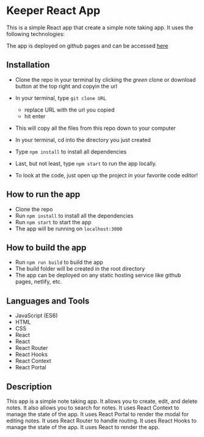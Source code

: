 # Keeper React App
This is a simple React app that  create a simple note taking app. It uses the following technologies:

The app is deployed on github pages and can be accessed [here](https://habiburrehmanbhattii.github.io/Keeper_clone_v1/)

## Installation
- Clone the repo in your terminal by clicking the _green_ clone or download button at the top right and copyin the url
- In your terminal, type ```git clone URL```
  - replace URL with the url you copied
  - hit enter
- This will copy all the files from this repo down to your computer
- In your terminal, cd into the directory you just created
- Type ```npm install``` to install all dependencies
- Last, but not least, type ```npm start``` to run the app locally.

- To look at the code, just open up the project in your favorite code editor!

## How to run the app
- Clone the repo
- Run `npm install` to install all the dependencies
- Run `npm start` to start the app
- The app will be running on `localhost:3000`

## How to build the app
- Run `npm run build` to build the app
- The build folder will be created in the root directory
- The app can be deployed on any static hosting service like github pages, netlify, etc.

## Languages and Tools
- JavaScript (ES6)
- HTML  
- CSS 
- React 
- React
- React Router
- React Hooks
- React Context
- React Portal


## Description
This app is a simple note taking app. It allows you to create, edit, and delete notes. It also allows you to search for notes. It uses React Context to manage the state of the app. It uses React Portal to render the modal for editing notes. It uses React Router to handle routing. It uses React Hooks to manage the state of the app. It uses React to render the app.

